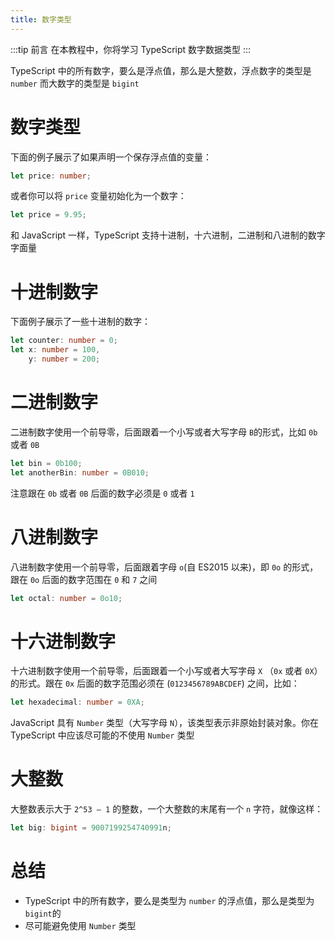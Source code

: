 ```yaml
---
title: 数字类型
---
```


:::tip 前言
在本教程中，你将学习 TypeScript 数字数据类型
:::

TypeScript 中的所有数字，要么是浮点值，那么是大整数，浮点数字的类型是 `number` 而大数字的类型是 `bigint`

# 数字类型

下面的例子展示了如果声明一个保存浮点值的变量：

```TypeScript
let price: number;
```

或者你可以将 `price` 变量初始化为一个数字：

```TypeScript
let price = 9.95;
```

和 JavaScript 一样，TypeScript 支持十进制，十六进制，二进制和八进制的数字字面量

# 十进制数字

下面例子展示了一些十进制的数字：

```TypeScript
let counter: number = 0;
let x: number = 100,
    y: number = 200;
```

# 二进制数字

二进制数字使用一个前导零，后面跟着一个小写或者大写字母 `B`的形式，比如 `0b` 或者 `0B`

```TypeScript
let bin = 0b100;
let anotherBin: number = 0B010;
```

注意跟在 `0b` 或者 `0B` 后面的数字必须是 `0` 或者 `1`

# 八进制数字

八进制数字使用一个前导零，后面跟着字母 `o`(自 ES2015 以来)，即 `0o` 的形式，跟在 `0o` 后面的数字范围在 `0` 和 `7` 之间

```TypeScript
let octal: number = 0o10;
```

# 十六进制数字

十六进制数字使用一个前导零，后面跟着一个小写或者大写字母 `X` （`0x` 或者 `0X`）的形式。跟在 `0x` 后面的数字范围必须在 (`0123456789ABCDEF`) 之间，比如：

```TypeScript
let hexadecimal: number = 0XA;
```

JavaScript 具有 `Number` 类型（大写字母 `N`），该类型表示非原始封装对象。你在 TypeScript 中应该尽可能的不使用 `Number` 类型

# 大整数

大整数表示大于 `2^53 – 1` 的整数，一个大整数的末尾有一个 `n` 字符，就像这样：

```TypeScript
let big: bigint = 9007199254740991n;
```

# 总结

- TypeScript 中的所有数字，要么是类型为 `number` 的浮点值，那么是类型为 `bigint`的
- 尽可能避免使用 `Number` 类型
